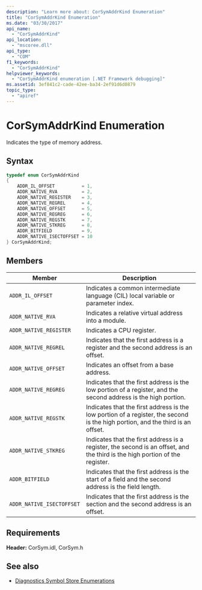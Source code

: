 ```yaml
---
description: "Learn more about: CorSymAddrKind Enumeration"
title: "CorSymAddrKind Enumeration"
ms.date: "03/30/2017"
api_name:
  - "CorSymAddrKind"
api_location:
  - "mscoree.dll"
api_type:
  - "COM"
f1_keywords:
  - "CorSymAddrKind"
helpviewer_keywords:
  - "CorSymAddrKind enumeration [.NET Framework debugging]"
ms.assetid: 3ef841c2-cade-42ee-ba34-2ef91d6d0879
topic_type:
  - "apiref"
---
```

# CorSymAddrKind Enumeration

Indicates the type of memory address.

## Syntax

```cpp
typedef enum CorSymAddrKind
{
    ADDR_IL_OFFSET          = 1,
    ADDR_NATIVE_RVA         = 2,
    ADDR_NATIVE_REGISTER    = 3,
    ADDR_NATIVE_REGREL      = 4,
    ADDR_NATIVE_OFFSET      = 5,
    ADDR_NATIVE_REGREG      = 6,
    ADDR_NATIVE_REGSTK      = 7,
    ADDR_NATIVE_STKREG      = 8,
    ADDR_BITFIELD           = 9,
    ADDR_NATIVE_ISECTOFFSET = 10
} CorSymAddrKind;
```

## Members

|Member|Description|
|------------|-----------------|
|`ADDR_IL_OFFSET`|Indicates a common intermediate language (CIL) local variable or parameter index.|
|`ADDR_NATIVE_RVA`|Indicates a relative virtual address into a module.|
|`ADDR_NATIVE_REGISTER`|Indicates a CPU register.|
|`ADDR_NATIVE_REGREL`|Indicates that the first address is a register and the second address is an offset.|
|`ADDR_NATIVE_OFFSET`|Indicates an offset from a base address.|
|`ADDR_NATIVE_REGREG`|Indicates that the first address is the low portion of a register, and the second address is the high portion.|
|`ADDR_NATIVE_REGSTK`|Indicates that the first address is the low portion of a register, the second is the high portion, and the third is an offset.|
|`ADDR_NATIVE_STKREG`|Indicates that the first address is a register, the second is an offset, and the third is the high portion of the register.|
|`ADDR_BITFIELD`|Indicates that the first address is the start of a field and the second address is the field length.|
|`ADDR_NATIVE_ISECTOFFSET`|Indicates that the first address is the section and the second address is an offset.|

## Requirements

 **Header:** CorSym.idl, CorSym.h

## See also

- [Diagnostics Symbol Store Enumerations](diagnostics-symbol-store-enumerations.md)
